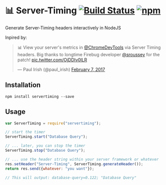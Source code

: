 # 📊 Server-Timing [![Build Status](https://travis-ci.org/thomasbrueggemann/node-servertiming.svg)](https://travis-ci.org/thomasbrueggemann/node-servertiming) [![npm](https://img.shields.io/badge/npm-1.0.0-blue.svg)](https://www.npmjs.com/package/servertiming)
Generate Server-Timing headers interactively in NodeJS

Inpired by:

<blockquote class="twitter-tweet" data-lang="en"><p lang="en" dir="ltr">📊 View your server&#39;s metrics in <a href="https://twitter.com/ChromeDevTools">@ChromeDevTools</a> via Server Timing headers. Big thanks to longtime Firebug developer <a href="https://twitter.com/sroussey">@sroussey</a> for the patch! <a href="https://t.co/OjDDIv0lLR">pic.twitter.com/OjDDIv0lLR</a></p>&mdash; Paul Irish (@paul_irish) <a href="https://twitter.com/paul_irish/status/829090506084749312">February 7, 2017</a></blockquote>
<script async src="//platform.twitter.com/widgets.js" charset="utf-8"></script>

## Installation

```shell
npm install servertiming --save
```

## Usage

```javascript
var ServerTiming = require("servertiming");

// start the timer
ServerTiming.start("Database Query");

// ... later, you can stop the timer
ServerTiming.stop("Database Query");

// ... use the header string within your server framework or whatever
res.setHeader("Server-Timing", ServerTiming.generateHeader());
return res.send({whatever: "you want"});

// This will output: database-query=0.122; "Database Query"
```
